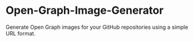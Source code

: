 # Open-Graph-Image-Generator
Generate Open Graph images for your GitHub repositories using a simple URL format.
